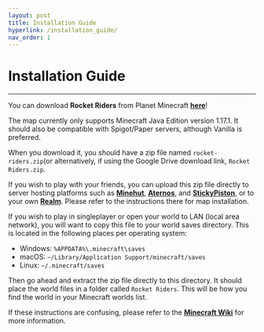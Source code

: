 ```yaml
---
layout: post
title: Installation Guide
hyperlink: /installation_guide/
nav_order: 1
---
```

# **Installation Guide**
---

You can download **Rocket Riders** from Planet Minecraft **[here](https://www.planetminecraft.com/project/rocket-riders/)**!

The map currently only supports Minecraft Java Edition version 1.17.1. It should also be compatible with Spigot/Paper servers, although Vanilla is preferred.

When you download it, you should have a zip file named `rocket-riders.zip`(or alternatively, if using the Google Drive download link, `Rocket Riders.zip`.

If you wish to play with your friends, you can upload this zip file directly to server hosting platforms such as **[Minehut](https://minehut.com/)**, **[Aternos](https://aternos.org/)**, and **[StickyPiston](https://stickypiston.co/)**, or to your own **[Realm](https://help.minecraft.net/hc/en-us/articles/360029978911-Java-Edition-How-do-I-load-content-to-my-Realm-)**. Please refer to the instructions there for map installation.

If you wish to play in singleplayer or open your world to LAN (local area network), you will want to copy this file to your world saves directory. This is located in the following places per operating system:
- Windows: `%APPDATA%\.minecraft\saves`
- macOS: `~/Library/Application Support/minecraft/saves`
- Linux: `~/.minecraft/saves`

Then go ahead and extract the zip file directly to this directory. It should place the world files in a folder called `Rocket Riders`. This will be how you find the world in your Minecraft worlds list.

If these instructions are confusing, please refer to the **[Minecraft Wiki](https://minecraft.fandom.com/wiki/Tutorials/Map_downloads)** for more information.